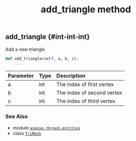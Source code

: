 ﻿---
title: add_triangle method
second_title: Aspose.3D for Python via .NET API References
description: 
type: docs
weight: 20
url: /aspose.threed.entities/trimesh/add_triangle/
is_root: false
---

## add_triangle {#int-int-int}

Add a new triangle



```python
def add_triangle(self, a, b, c):
    ...
```


| Parameter | Type | Description |
| :- | :- | :- |
| a | int | The index of first vertex |
| b | int | The index of second vertex |
| c | int | The index of third vertex |



### See Also
* module [`aspose.threed.entities`](../../)
* class [`TriMesh`](/3d/python-net/aspose.threed.entities/trimesh)
